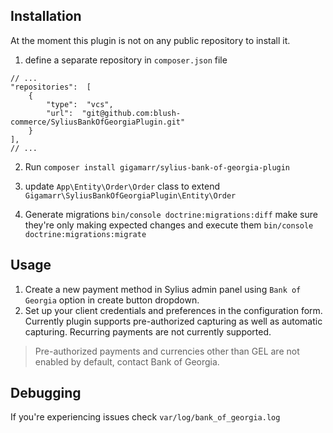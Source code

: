 ## Installation

 At the moment this plugin is not on any public repository to install it.
1. define a separate repository in `composer.json` file
```
// ...
"repositories":  [
	{
		"type":  "vcs",
		"url":  "git@github.com:blush-commerce/SyliusBankOfGeorgiaPlugin.git"
	}
],
// ...
```

2. Run `composer install gigamarr/sylius-bank-of-georgia-plugin`

3. update `App\Entity\Order\Order` class to extend `Gigamarr\SyliusBankOfGeorgiaPlugin\Entity\Order`

4. Generate migrations `bin/console doctrine:migrations:diff` make sure they're only making expected changes and execute them `bin/console doctrine:migrations:migrate`

## Usage
1. Create a new payment method in Sylius admin panel using `Bank of Georgia` option in create button dropdown.
2.  Set up your client credentials and preferences in the configuration form. Currently plugin supports pre-authorized capturing as well as automatic capturing. Recurring payments are not currently supported.

> Pre-authorized payments and currencies other than GEL are not enabled by default, contact Bank of Georgia.

## Debugging
If you're experiencing issues check `var/log/bank_of_georgia.log`
